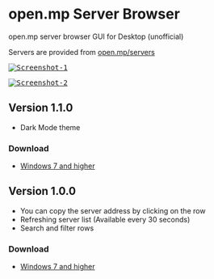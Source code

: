# open.mp Server Browser
open.mp server browser GUI for Desktop (unofficial)

Servers are provided from [open.mp/servers](https://www.open.mp/servers)

<kbd><a href="https://ibb.co/QbrxxNv"><img src="https://i.ibb.co/f14TTpd/Screenshot-1.png" alt="Screenshot-1" border="0"></a></kbd>

<kbd><a href="https://ibb.co/v322bMb"><img src="https://i.ibb.co/QPssZxZ/Screenshot-2.png" alt="Screenshot-2" border="0"></a></kbd>

## Version 1.1.0
- Dark Mode theme

### Download
- [Windows 7 and higher](https://github.com/adib-yg/openmp-server-browser/releases/download/v1.1.0/omp-server-browser.exe)

## Version 1.0.0
- You can copy the server address by clicking on the row
- Refreshing server list (Available every 30 seconds)
- Search and filter rows

### Download
- [Windows 7 and higher](https://github.com/adib-yg/openmp-server-browser/releases/download/v1.0.0/omp-server-browser.exe)
